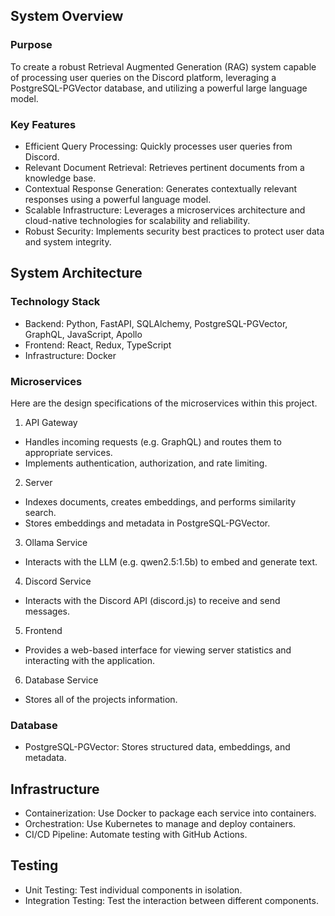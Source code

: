 ## System Overview

### Purpose

To create a robust Retrieval Augmented Generation (RAG) system capable of processing user queries on the Discord platform, leveraging a PostgreSQL-PGVector database, and utilizing a powerful large language model.

### Key Features

- Efficient Query Processing: Quickly processes user queries from Discord.
- Relevant Document Retrieval: Retrieves pertinent documents from a knowledge base.
- Contextual Response Generation: Generates contextually relevant responses using a powerful language model.
- Scalable Infrastructure: Leverages a microservices architecture and cloud-native technologies for scalability and reliability.
- Robust Security: Implements security best practices to protect user data and system integrity.

## System Architecture

### Technology Stack

- Backend: Python, FastAPI, SQLAlchemy, PostgreSQL-PGVector, GraphQL, JavaScript, Apollo
- Frontend: React, Redux, TypeScript
- Infrastructure: Docker

### Microservices

Here are the design specifications of the microservices within this project.

1. API Gateway

  - Handles incoming requests (e.g. GraphQL) and routes them to appropriate services.
  - Implements authentication, authorization, and rate limiting.

2. Server

  - Indexes documents, creates embeddings, and performs similarity search.
  - Stores embeddings and metadata in PostgreSQL-PGVector.

3. Ollama Service

  - Interacts with the LLM (e.g. qwen2.5:1.5b) to embed and generate text.

4. Discord Service

  - Interacts with the Discord API (discord.js) to receive and send messages.

5. Frontend

  - Provides a web-based interface for viewing server statistics and interacting with the application.

6. Database Service

  - Stores all of the projects information.

### Database

- PostgreSQL-PGVector: Stores structured data, embeddings, and metadata.

## Infrastructure

- Containerization: Use Docker to package each service into containers.
- Orchestration: Use Kubernetes to manage and deploy containers.
- CI/CD Pipeline: Automate testing with GitHub Actions.

## Testing

- Unit Testing: Test individual components in isolation.
- Integration Testing: Test the interaction between different components.
